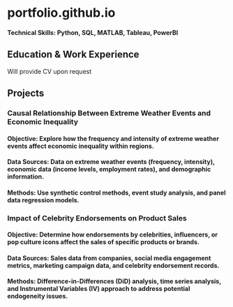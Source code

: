 # portfolio.github.io

#### Technical Skills: Python, SQL, MATLAB, Tableau, PowerBI

## Education & Work Experience
Will provide CV upon request

## Projects

### Causal Relationship Between Extreme Weather Events and Economic Inequality
#### Objective: Explore how the frequency and intensity of extreme weather events affect economic inequality within regions.
#### Data Sources: Data on extreme weather events (frequency, intensity), economic data (income levels, employment rates), and demographic information.
#### Methods: Use synthetic control methods, event study analysis, and panel data regression models.

###  Impact of Celebrity Endorsements on Product Sales
#### Objective: Determine how endorsements by celebrities, influencers, or pop culture icons affect the sales of specific products or brands.
#### Data Sources: Sales data from companies, social media engagement metrics, marketing campaign data, and celebrity endorsement records.
#### Methods: Difference-in-Differences (DiD) analysis, time series analysis, and Instrumental Variables (IV) approach to address potential endogeneity issues.
